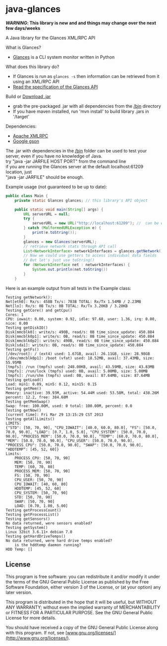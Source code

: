 java-glances
============

<b><i>WARNING</i>: This library is new and and things may change over the next few days/weeks</b>

A Java library for the Glances XML/RPC API<br>

What is Glances?
- [Glances](https://github.com/nicolargo/glances.git) is a CLI system monitor written in Python

What does this library do?
- If Glances is run as ```glances -s``` then information can be retrieved from it using an XML/RPC API
- [Read the specification of the Glances API](https://github.com/nicolargo/glances/wiki/The-Glances-API-How-To)

Build or [Download .jar](/bin)
- grab the pre-packaged .jar with all dependencies from the [/bin](/bin) directory
- If you have maven installed, run 'mvn install' to build library .jars in '/target'
 
Dependencies:
- [Apache XMLRPC](http://ws.apache.org/xmlrpc/)
- [Google gson](https://code.google.com/p/google-gson/)

The .jar with dependencies in the [/bin](/bin) folder can be used to test your server, even if you have no knowledge of Java.<br>
try "java -jar JARFILE HOST PORT" from the command line <br>
if you are running the Glances server at the default localhost:61209 location, just <br>
"java -jar JARFILE" should be enough.

Example usage (not guaranteed to be up to date):
```java
public class Main {
    private static Glances glances; // this library's API object

    public static void main(String[] args) {
        URL serverURL = null;
        try {
            serverURL = new URL("http://localhost:61209"); //  can be with or without trailing '/RPC2'
        } catch (MalformedURLException e) {
            print(e.toString());
        }
        glances = new Glances(serverURL);
        // retrieve network stats through API call
        List<NetworkInterface> networkInterfaces = glances.getNetwork();
        // Now we could use getters to access individual data fields
        // But let's just use toString()
        for (NetworkInterface net : networkInterfaces) {
            System.out.println(net.toString())
        }
    }
```
Here is an example output from all tests in the Example class:
```
Testing getNetwork():
Net[eth0]: Rx/s: 458B Tx/s: 703B TOTAL: Rx/Tx 1.54MB / 2.23MB
Net[lo]: Rx/s: 0B Tx/s: 0B TOTAL: Rx/Tx 3.20KB / 3.20KB
Testing getCore() and getCpu()
Cores: 1
CPU: iowait: 0.00, system: 0.92, idle: 97.68, user: 1.36, irq: 0.00, nice: 0.00
Testing getDiskIO()
Disk[mmcblk0]: write/s: 490B, read/s: 0B time_since_update: 450.884
Disk[mmcblk0p1]: write/s: 0B, read/s: 0B time_since_update: 450.884
Disk[mmcblk0p2]: write/s: 490B, read/s: 0B time_since_update: 450.884
Disk[sda1]: write/s: 0B, read/s: 0B time_since_update: 450.884
Testing getFs()
[/dev/root]: / (ext4) used: 1.67GB, avail: 26.11GB, size: 28.98GB
[/dev/mmcblk0p1]: /boot (vfat) used: 18.52MB, avail: 37.43MB, size: 55.95MB
[tmpfs]: /run (tmpfs) used: 248.00KB, avail: 43.59MB, size: 43.83MB
[tmpfs]: /run/lock (tmpfs) used: 0B, avail: 5.00MB, size: 5.00MB
[tmpfs]: /run/shm (tmpfs) used: 0B, avail: 87.64MB, size: 87.64MB
Testing getLoad()
Load: min1: 0.09, min5: 0.12, min15: 0.15
Testing getMem()
Memory: inactive: 39.93M, active: 54.44M used: 53.58M, total: 438.26M percent: 12.2, free: 384.68M
Testing getMemSwap()
Swap: free: 100.00M, used: 0 total: 100.00M, percent: 0.0
Testing getNow()
[current time]: Fri Mar 29 13:15:29 CST 2013
Testing getAllLimits()
LIMITS:
{"STD": [50, 70, 90], "CPU_IOWAIT": [40.0, 60.0, 80.0], "FS": [50.0, 70.0, 90.0], "LOAD": [0.7, 1.0, 5.0], "CPU_SYSTEM": [50.0, 70.0, 90.0], "PROCESS_MEM": [50.0, 70.0, 90.0], "TEMP": [60.0, 70.0, 80.0], "MEM": [50.0, 70.0, 90.0], "CPU_USER": [50.0, 70.0, 90.0], "PROCESS_CPU": [50.0, 70.0, 90.0], "SWAP": [50.0, 70.0, 90.0], "HDDTEMP": [45, 52, 60]}
Limits:
	PROCESS_CPU: [50, 70, 90]
	MEM: [50, 70, 90]
	TEMP: [60, 70, 80]
	PROCESS_MEM: [50, 70, 90]
	FS: [50, 70, 90]
	CPU_USER: [50, 70, 90]
	CPU_IOWAIT: [40, 60, 80]
	HDDTEMP: [45, 52, 60]
	CPU_SYSTEM: [50, 70, 90]
	STD: [50, 70, 90]
	SWAP: [50, 70, 90]
	LOAD: [0.70, 1.00, 5.00]
Testing getProcessCount()
Testing getProcessList()
Testing getSensors()
No data returned, were sensors enabled?
Testing getSystem()
Linux 32bit 3.6.11+ debian 7.0
Testing getHardDriveTemps()
No data returned, were hard drive temps enabled?
	is the hddtemp daemon running?
HDD Temp: []

```

## License

This program is free software: you can redistribute it and/or modify it under the terms of the GNU General Public License as published by the Free Software Foundation, either version 3 of the License, or (at your option) any later version.

This program is distributed in the hope that it will be useful, but WITHOUT ANY WARRANTY; without even the implied warranty of MERCHANTABILITY or FITNESS FOR A PARTICULAR PURPOSE.  See the GNU General Public License for more details.

You should have received a copy of the GNU General Public License along with this program. If not, see [www.gnu.org/licenses/](http://www.gnu.org/licenses/).
